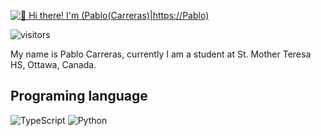 
[<img src="https://raw.githubusercontent.com/Pablo/Pablo/master/intro.gif" alt="👋 Hi there! I'm (Pablo(Carreras)|https://Pablo)" title="👋 Hi there! I'm (Pablo(Carreras)|https://Pablo)"/>](https://ablo)

![visitors](https://vbr.nathanchung.dev/badge?page_id=Raymo111.Raymo111&color=00cf00)


My name is Pablo Carreras, currently I am a student at St. Mother Teresa HS, Ottawa, Canada.

## Programing language 
![TypeScript](https://img.shields.io/badge/typescript-%23007ACC.svg?style=for-the-badge&logo=typescript&logoColor=white)
![Python](https://img.shields.io/badge/python-3670A0?style=for-the-badge&logo=python&logoColor=ffdd54)
